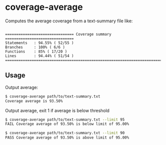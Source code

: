 # coverage-average

Computes the average coverage from a text-summary file like:

```TEXT

=============================== Coverage summary ===============================
Statements   : 94.55% ( 52/55 )
Branches     : 100% ( 6/6 )
Functions    : 85% ( 17/20 )
Lines        : 94.44% ( 51/54 )
================================================================================
```

## Usage

Output average:

```BASH
$ coverage-average path/to/text-summary.txt
Coverage average is 93.50%
```

Output average, exit 1 if average is below threshold

```BASH
$ coverage-average path/to/text-summary.txt --limit 95
FAIL Coverage average of 93.50% is below limit of 95.00%
```

```BASH
$ coverage-average path/to/text-summary.txt --limit 90
PASS Coverage average of 93.50% is above limit of 95.00%
```
